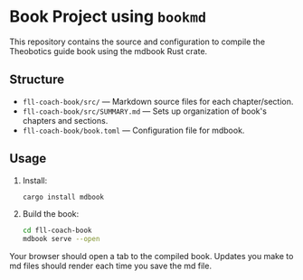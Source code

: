 # Book Project using `bookmd`

This repository contains the source and configuration to compile the Theobotics guide book using the mdbook Rust crate.

## Structure

- `fll-coach-book/src/` — Markdown source files for each chapter/section.
- `fll-coach-book/src/SUMMARY.md` — Sets up organization of book's chapters and sections.
- `fll-coach-book/book.toml` — Configuration file for mdbook.

## Usage

1. Install:

   ```sh
   cargo install mdbook
   ```

2. Build the book:

   ```sh
   cd fll-coach-book
   mdbook serve --open
   ```

Your browser should open a tab to the compiled book. Updates you make to md files should render each time you save the md file.

